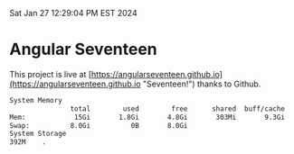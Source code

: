 Sat Jan 27 12:29:04 PM EST 2024

# Angular Seventeen


This project is live at [https://angularseventeen.github.io](https://angularseventeen.github.io "Seventeen!") thanks to Github.

```bash
System Memory
               total        used        free      shared  buff/cache   available
Mem:            15Gi       1.8Gi       4.8Gi       303Mi       9.3Gi        13Gi
Swap:          8.0Gi          0B       8.0Gi
System Storage
392M	.
```
```bash

